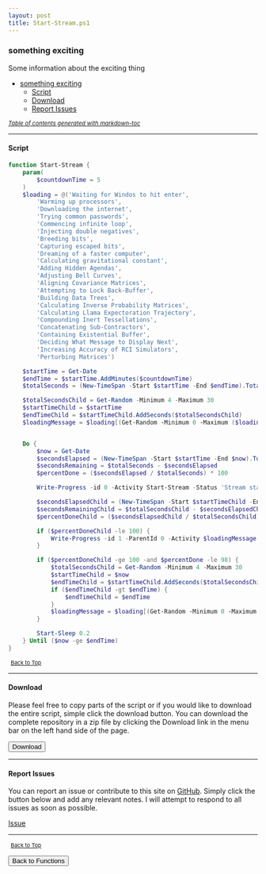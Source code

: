 ```yaml
---
layout: post
title: Start-Stream.ps1
---
```


### something exciting

Some information about the exciting thing

- [something exciting](#something-exciting)
  - [Script](#script)
  - [Download](#download)
  - [Report Issues](#report-issues)

<small><i><a href='http://ecotrust-canada.github.io/markdown-toc/'>Table of contents generated with markdown-toc</a></i></small>

---

#### Script

```powershell
function Start-Stream {
    param(
        $countdownTime = 5
    )
    $loading = @('Waiting for Windos to hit enter',
        'Warming up processors',
        'Downloading the internet',
        'Trying common passwords',
        'Commencing infinite loop',
        'Injecting double negatives',
        'Breeding bits',
        'Capturing escaped bits',
        'Dreaming of a faster computer',
        'Calculating gravitational constant',
        'Adding Hidden Agendas',
        'Adjusting Bell Curves',
        'Aligning Covariance Matrices',
        'Attempting to Lock Back-Buffer',
        'Building Data Trees',
        'Calculating Inverse Probability Matrices',
        'Calculating Llama Expectoration Trajectory',
        'Compounding Inert Tessellations',
        'Concatenating Sub-Contractors',
        'Containing Existential Buffer',
        'Deciding What Message to Display Next',
        'Increasing Accuracy of RCI Simulators',
        'Perturbing Matrices')

    $startTime = Get-Date
    $endTime = $startTime.AddMinutes($countdownTime)
    $totalSeconds = (New-TimeSpan -Start $startTime -End $endTime).TotalSeconds

    $totalSecondsChild = Get-Random -Minimum 4 -Maximum 30
    $startTimeChild = $startTime
    $endTimeChild = $startTimeChild.AddSeconds($totalSecondsChild)
    $loadingMessage = $loading[(Get-Random -Minimum 0 -Maximum ($loading.Length - 1))]


    Do {
        $now = Get-Date
        $secondsElapsed = (New-TimeSpan -Start $startTime -End $now).TotalSeconds
        $secondsRemaining = $totalSeconds - $secondsElapsed
        $percentDone = ($secondsElapsed / $totalSeconds) * 100

        Write-Progress -id 0 -Activity Start-Stream -Status 'Stream starting soon' -PercentComplete $percentDone -SecondsRemaining $secondsRemaining

        $secondsElapsedChild = (New-TimeSpan -Start $startTimeChild -End $now).TotalSeconds
        $secondsRemainingChild = $totalSecondsChild - $secondsElapsedChild
        $percentDoneChild = ($secondsElapsedChild / $totalSecondsChild) * 100

        if ($percentDoneChild -le 100) {
            Write-Progress -id 1 -ParentId 0 -Activity $loadingMessage -PercentComplete $percentDoneChild -SecondsRemaining $secondsRemainingChild
        }

        if ($percentDoneChild -ge 100 -and $percentDone -le 98) {
            $totalSecondsChild = Get-Random -Minimum 4 -Maximum 30
            $startTimeChild = $now
            $endTimeChild = $startTimeChild.AddSeconds($totalSecondsChild)
            if ($endTimeChild -gt $endTime) {
                $endTimeChild = $endTime
            }
            $loadingMessage = $loading[(Get-Random -Minimum 0 -Maximum ($loading.Length - 1))]
        }

        Start-Sleep 0.2
    } Until ($now -ge $endTime)
}
```

<span style="font-size:11px;"><a href="#"><i class="fas fa-caret-up" aria-hidden="true" style="color: white; margin-right:5px;"></i>Back to Top</a></span>

---

#### Download

Please feel free to copy parts of the script or if you would like to download the entire script, simple click the download button. You can download the complete repository in a zip file by clicking the Download link in the menu bar on the left hand side of the page.

<button class="btn" type="submit" onclick="window.open('/PowerShell/functions/Start-Stream.ps1')">
    <i class="fa fa-cloud-download-alt">
    </i>
        Download
</button>

---

#### Report Issues

You can report an issue or contribute to this site on <a href="https://github.com/BanterBoy/scripts-blog/issues">GitHub</a>. Simply click the button below and add any relevant notes. I will attempt to respond to all issues as soon as possible.

<!-- Place this tag where you want the button to render. -->

<a class="github-button" href="https://github.com/BanterBoy/scripts-blog/issues/new?title=Start-Stream.ps1&body=There is a problem with this function. Please find details below." data-show-count="true" aria-label="Issue BanterBoy/scripts-blog on GitHub">Issue</a>

---

<span style="font-size:11px;"><a href="#"><i class="fas fa-caret-up" aria-hidden="true" style="color: white; margin-right:5px;"></i>Back to Top</a></span>

<a href="/menu/_pages/functions.html">
    <button class="btn">
        <i class='fas fa-reply'>
        </i>
            Back to Functions
    </button>
</a>

[1]: http://ecotrust-canada.github.io/markdown-toc
[2]: https://github.com/googlearchive/code-prettify

```

```
